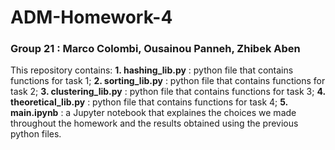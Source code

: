 # ADM-Homework-4

### Group 21 : Marco Colombi, Ousainou Panneh, Zhibek Aben

This repository contains:
**1. hashing_lib.py** : python file that contains functions for task 1;
**2. sorting_lib.py** : python file that contains functions for task 2; 
**3. clustering_lib.py** : python file that contains functions for task 3;
**4. theoretical_lib.py** : python file that contains functions for task 4;
**5. main.ipynb** : a Jupyter notebook that explaines the choices we made throughout the homework and the results obtained using the previous python files.
